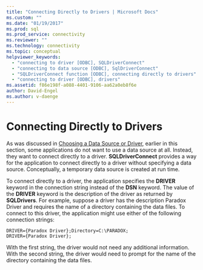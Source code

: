 ```yaml
---
title: "Connecting Directly to Drivers | Microsoft Docs"
ms.custom: ""
ms.date: "01/19/2017"
ms.prod: sql
ms.prod_service: connectivity
ms.reviewer: ""
ms.technology: connectivity
ms.topic: conceptual
helpviewer_keywords: 
  - "connecting to driver [ODBC], SQLDriverConnect"
  - "connecting to data source [ODBC], SqlDriverConnect"
  - "SQLDriverConnect function [ODBC], connecting directly to drivers"
  - "connecting to driver [ODBC], drivers"
ms.assetid: f86e198f-a088-4401-9106-aa62a0eb8f6e
author: David-Engel
ms.author: v-daenge
---
```

# Connecting Directly to Drivers
As was discussed in [Choosing a Data Source or Driver](../../../odbc/reference/develop-app/choosing-a-data-source-or-driver.md), earlier in this section, some applications do not want to use a data source at all. Instead, they want to connect directly to a driver. **SQLDriverConnect** provides a way for the application to connect directly to a driver without specifying a data source. Conceptually, a temporary data source is created at run time.  
  
 To connect directly to a driver, the application specifies the **DRIVER** keyword in the connection string instead of the **DSN** keyword. The value of the **DRIVER** keyword is the description of the driver as returned by **SQLDrivers**. For example, suppose a driver has the description Paradox Driver and requires the name of a directory containing the data files. To connect to this driver, the application might use either of the following connection strings:  
  
```  
DRIVER={Paradox Driver};Directory=C:\PARADOX;  
DRIVER={Paradox Driver};  
```  
  
 With the first string, the driver would not need any additional information. With the second string, the driver would need to prompt for the name of the directory containing the data files.
